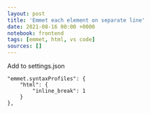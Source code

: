 ```yaml
---
layout: post
title: 'Emmet each element on separate line'
date: 2021-08-16 00:00 +0000
notebook: frontend
tags: [emmet, html, vs code]
sources: []
---
```

Add to settings.json
```
"emmet.syntaxProfiles": {
	"html": {
		"inline_break": 1
	}
},
```